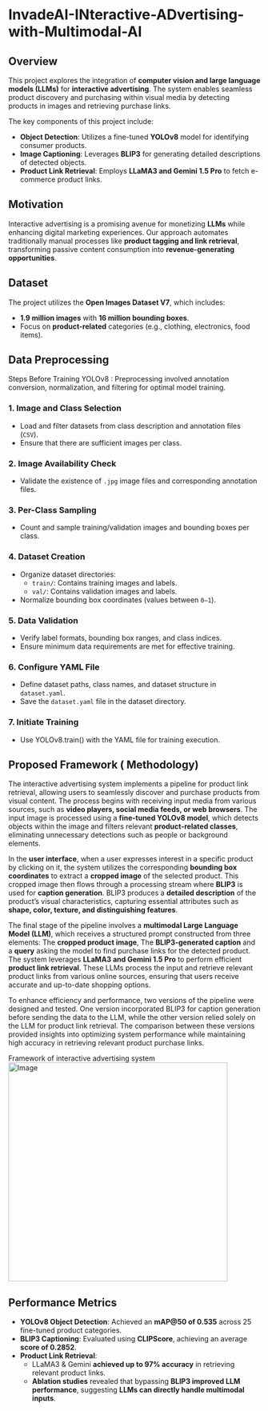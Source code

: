 # InvadeAI-INteractive-ADvertising-with-Multimodal-AI

## Overview
This project explores the integration of **computer vision and large language models (LLMs)** for **interactive advertising**. The system enables seamless product discovery and purchasing within visual media by detecting products in images and retrieving purchase links.

The key components of this project include:
- **Object Detection**: Utilizes a fine-tuned **YOLOv8** model for identifying consumer products.
- **Image Captioning**: Leverages **BLIP3** for generating detailed descriptions of detected objects.
- **Product Link Retrieval**: Employs **LLaMA3 and Gemini 1.5 Pro** to fetch e-commerce product links.

## Motivation
Interactive advertising is a promising avenue for monetizing **LLMs** while enhancing digital marketing experiences. Our approach automates traditionally manual processes like **product tagging and link retrieval**, transforming passive content consumption into **revenue-generating opportunities**.

## Dataset
The project utilizes the **Open Images Dataset V7**, which includes:
- **1.9 million images** with **16 million bounding boxes**.
- Focus on **product-related** categories (e.g., clothing, electronics, food items).
  
## Data Preprocessing
Steps Before Training YOLOv8 : Preprocessing involved annotation conversion, normalization, and filtering for optimal model training.

### 1. Image and Class Selection
- Load and filter datasets from class description and annotation files (`CSV`).
- Ensure that there are sufficient images per class.

### 2. Image Availability Check
- Validate the existence of `.jpg` image files and corresponding annotation files.

### 3. Per-Class Sampling
- Count and sample training/validation images and bounding boxes per class.

### 4. Dataset Creation
- Organize dataset directories:
  - `train/`: Contains training images and labels.
  - `val/`: Contains validation images and labels.
- Normalize bounding box coordinates (values between `0–1`).

### 5. Data Validation
- Verify label formats, bounding box ranges, and class indices.
- Ensure minimum data requirements are met for effective training.

### 6. Configure YAML File
- Define dataset paths, class names, and dataset structure in `dataset.yaml`.
- Save the `dataset.yaml` file in the dataset directory.

### 7. Initiate Training
- Use YOLOv8.train() with the YAML file for training execution.
 
## Proposed Framework ( Methodology) 
The interactive advertising system implements a pipeline for product link retrieval, allowing users to seamlessly discover and purchase products from visual content. The process begins with receiving input media from various sources, such as **video players, social media feeds, or web browsers**. The input image is processed using a **fine-tuned YOLOv8 model**, which detects objects within the image and filters relevant **product-related classes**, eliminating unnecessary detections such as people or background elements.

In the **user interface**, when a user expresses interest in a specific product by clicking on it, the system utilizes the corresponding **bounding box coordinates** to extract a **cropped image** of the selected product. This cropped image then flows through a processing stream where **BLIP3** is used for **caption generation**. BLIP3 produces a **detailed description** of the product’s visual characteristics, capturing essential attributes such as **shape, color, texture, and distinguishing features**.

The final stage of the pipeline involves a **multimodal Large Language Model (LLM)**, which receives a structured prompt constructed from three elements: The **cropped product image**, The **BLIP3-generated caption** and a **query** asking the model to find purchase links for the detected product. The system leverages **LLaMA3 and Gemini 1.5 Pro** to perform efficient **product link retrieval**. These LLMs process the input and retrieve relevant product links from various online sources, ensuring that users receive accurate and up-to-date shopping options.

To enhance efficiency and performance, two versions of the pipeline were designed and tested. One version incorporated BLIP3 for caption generation before sending the data to the LLM, while the other version relied solely on the LLM for product link retrieval. The comparison between these versions provided insights into optimizing system performance while maintaining high accuracy in retrieving relevant product purchase links.

Framework of interactive advertising system 
<img width="438" alt="Image" src="https://github.com/user-attachments/assets/5625a935-5b34-42a8-a449-a60aaf3acfc6" />

## Performance Metrics
- **YOLOv8 Object Detection**: Achieved an **mAP@50 of 0.535** across 25 fine-tuned product categories.
- **BLIP3 Captioning**: Evaluated using **CLIPScore**, achieving an average **score of 0.2852**.
- **Product Link Retrieval**:
  - LLaMA3 & Gemini **achieved up to 97% accuracy** in retrieving relevant product links.
  - **Ablation studies** revealed that bypassing **BLIP3 improved LLM performance**, suggesting **LLMs can directly handle multimodal inputs**.
